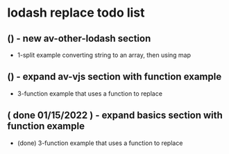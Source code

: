 # lodash replace todo list

## () - new av-other-lodash section
* 1-split example converting string to an array, then using map

## () - expand av-vjs section with function example
* 3-function example that uses a function to replace

## ( done 01/15/2022 ) - expand basics section with function example
* (done) 3-function example that uses a function to replace

